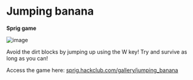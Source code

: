 # Jumping banana
**Sprig game**

![image](https://github.com/user-attachments/assets/978078a0-0b3d-4496-a5fa-c3960c00d50c)

Avoid the dirt blocks by jumping up using the W key!
Try and survive as long as you can!

Access the game here: [sprig.hackclub.com/gallery/jumping_banana](https://sprig.hackclub.com/gallery/jumping_banana)
